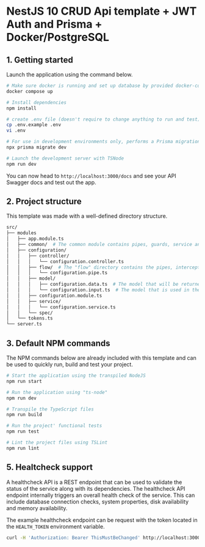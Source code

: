 
# NestJS 10 CRUD Api template + JWT Auth and Prisma + Docker/PostgreSQL

## 1. Getting started

Launch the application using the command below.

```sh
# Make sure docker is running and set up database by provided docker-compose.yml
docker compose up

# Install dependencies
npm install

# create .env file (doesn't require to change anything to run and test)
cp .env.example .env
vi .env

# For use in development environments only, performs a Prisma migration
npx prisma migrate dev

# Launch the development server with TSNode
npm run dev
```

You can now head to `http://localhost:3000/docs` and see your API Swagger docs and test out the app.

## 2. Project structure

This template was made with a well-defined directory structure.

```sh
src/
├── modules
│   ├── app.module.ts
│   ├── common/  # The common module contains pipes, guards, service and provider used in the whole application
│   ├── configuration/
│   │   ├── controller/
│   │   │   └── configuration.controller.ts
│   │   ├── flow/  # The "flow" directory contains the pipes, interceptors and everything that may change the request or response flow
│   │   │   └── configuration.pipe.ts
│   │   ├── model/
│   │   │   ├── configuration.data.ts  # The model that will be returned in the response
│   │   │   └── configuration.input.ts  # The model that is used in the request
│   │   ├── configuration.module.ts
│   │   ├── service/
│   │   │   └── configuration.service.ts
│   │   └── spec/
│   └── tokens.ts
└── server.ts
```

## 3. Default NPM commands

The NPM commands below are already included with this template and can be used to quickly run, build and test your project.

```sh
# Start the application using the transpiled NodeJS
npm run start

# Run the application using "ts-node"
npm run dev

# Transpile the TypeScript files
npm run build

# Run the project' functional tests
npm run test

# Lint the project files using TSLint
npm run lint
```

## 5. Healtcheck support

A healthcheck API is a REST endpoint that can be used to validate the status of the service along with its dependencies. The healthcheck API endpoint internally triggers an overall health check of the service. This can include database connection checks, system properties, disk availability and memory availability.

The example healthcheck endpoint can be request with the token located in the `HEALTH_TOKEN` environment variable.

```sh
curl -H 'Authorization: Bearer ThisMustBeChanged' http://localhost:3000/api/v1/health
```